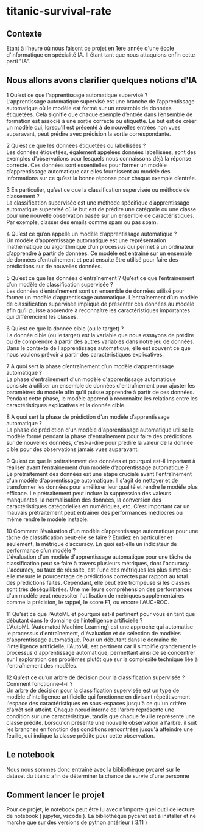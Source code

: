 # titanic-survival-rate

## Contexte
Etant à l'heure où nous faisont ce projet en 1ère année d'une école d'informatique en spécialité IA. Il étant tant que nous attaquions enfin cette parti "IA".

## Nous allons avons clarifier quelques notions d'IA

1 Qu’est ce que l’apprentissage automatique supervisé ?  
L’apprentissage automatique supervisé est une branche de l’apprentissage automatique où le modèle est formé sur un ensemble de données étiquetées. Cela signifie que chaque exemple d’entrée dans l’ensemble de formation est associé à une sortie correcte ou étiquette. Le but est de créer un modèle qui, lorsqu’il est présenté à de nouvelles entrées non vues auparavant, peut prédire avec précision la sortie correspondante.  

2 Qu’est ce que les données étiquetées ou labellisées ?  
Les données étiquetées, également appelées données labellisées, sont des exemples d’observations pour lesquels nous connaissons déjà la réponse correcte. Ces données sont essentielles pour former un modèle d’apprentissage automatique car elles fournissent au modèle des informations sur ce qu’est la bonne réponse pour chaque exemple d’entrée.  

3 En particulier, qu’est ce que la classification supervisée ou méthode de classement ?  
La classification supervisée est une méthode spécifique d’apprentissage automatique supervisé où le but est de prédire une catégorie ou une classe pour une nouvelle observation basée sur un ensemble de caractéristiques. Par exemple, classer des emails comme spam ou pas spam.  

4 Qu’est ce qu’on appelle un modèle d’apprentissage automatique ?  
Un modèle d’apprentissage automatique est une représentation mathématique ou algorithmique d’un processus qui permet à un ordinateur d’apprendre à partir de données. Ce modèle est entraîné sur un ensemble de données d’entraînement et peut ensuite être utilisé pour faire des prédictions sur de nouvelles données.  

5 Qu’est ce que les données d’entraînement ? Qu’est ce que l’entraînement d’un modèle de classification supervisée ?  
Les données d’entraînement sont un ensemble de données utilisé pour former un modèle d’apprentissage automatique. L’entraînement d’un modèle de classification supervisée implique de présenter ces données au modèle afin qu’il puisse apprendre à reconnaître les caractéristiques importantes qui différencient les classes.  

6 Qu’est ce que la donnée cible (ou le target) ?  
La donnée cible (ou le target) est la variable que nous essayons de prédire ou de comprendre à partir des autres variables dans notre jeu de données. Dans le contexte de l'apprentissage automatique, elle est souvent ce que nous voulons prévoir à partir des caractéristiques explicatives.  

7 A quoi sert la phase d’entraînement d’un modèle d’apprentissage automatique ?  
La phase d’entraînement d'un modèle d'apprentissage automatique consiste à utiliser un ensemble de données d'entraînement pour ajuster les paramètres du modèle afin qu'il puisse apprendre à partir de ces données. Pendant cette phase, le modèle apprend à reconnaître les relations entre les caractéristiques explicatives et la donnée cible.  

8 A quoi sert la phase de prédiction d’un modèle d’apprentissage automatique ?  
La phase de prédiction d'un modèle d'apprentissage automatique utilise le modèle formé pendant la phase d'entraînement pour faire des prédictions sur de nouvelles données, c'est-à-dire pour prédire la valeur de la donnée cible pour des observations jamais vues auparavant.  

9 Qu’est ce que le prétraitement des données et pourquoi est-il important à réaliser avant l’entraînement d’un modèle d’apprentissage automatique ?  
Le prétraitement des données est une étape cruciale avant l'entraînement d'un modèle d'apprentissage automatique. Il s'agit de nettoyer et de transformer les données pour améliorer leur qualité et rendre le modèle plus efficace. Le prétraitement peut inclure la suppression des valeurs manquantes, la normalisation des données, la conversion des caractéristiques catégorielles en numériques, etc. C'est important car un mauvais prétraitement peut entraîner des performances médiocres ou même rendre le modèle instable.  

10 Comment l’évaluation d’un modèle d’apprentissage automatique pour une tâche de classification peut-elle se faire ? Etudiez en particulier et seulement, la métrique d’accuracy. En quoi est-elle un indicateur de performance d’un modèle ?  
L'évaluation d'un modèle d'apprentissage automatique pour une tâche de classification peut se faire à travers plusieurs métriques, dont l'accuracy. L'accuracy, ou taux de réussite, est l'une des métriques les plus simples : elle mesure le pourcentage de prédictions correctes par rapport au total des prédictions faites. Cependant, elle peut être trompeuse si les classes sont très déséquilibrées. Une meilleure compréhension des performances d'un modèle peut nécessiter l'utilisation de métriques supplémentaires comme la précision, le rappel, le score F1, ou encore l'AUC-ROC.  

11 Qu’est ce que l’AutoML et pourquoi est-il pertinent pour vous en tant que débutant dans le domaine de l’intelligence artificielle ?  
L'AutoML (Automated Machine Learning) est une approche qui automatise le processus d'entraînement, d'évaluation et de sélection de modèles d'apprentissage automatique. Pour un débutant dans le domaine de l'intelligence artificielle, l'AutoML est pertinent car il simplifie grandement le processus d'apprentissage automatique, permettant ainsi de se concentrer sur l'exploration des problèmes plutôt que sur la complexité technique liée à l'entraînement des modèles.  

12 Qu’est ce qu’un arbre de décision pour la classification supervisée ? Comment fonctionne–t-il ?  
Un arbre de décision pour la classification supervisée est un type de modèle d'intelligence artificielle qui fonctionne en divisant répétitivement l'espace des caractéristiques en sous-espaces jusqu'à ce qu'un critère d'arrêt soit atteint. Chaque nœud interne de l'arbre représente une condition sur une caractéristique, tandis que chaque feuille représente une classe prédite. Lorsqu'on présente une nouvelle observation à l'arbre, il suit les branches en fonction des conditions rencontrées jusqu'à atteindre une feuille, qui indique la classe prédite pour cette observation.  

## Le notebook
Nous nous sommes donc entraîné avec la bibliothèque pycaret sur le dataset du titanic afin de déterminer la chance de survie d'une personne

## Comment lancer le projet
Pour ce projet, le notebook peut être lu avec n'importe quel outil de lecture de notebook ( jupyter, vscode ). La bibliothèque pycaret est à installer et ne marche que sur des versions de python antérieur ( 3.11 )
